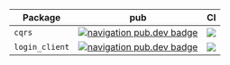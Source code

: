 | Package | pub | CI | 
| - | - | - |
| `cqrs` | [![navigation pub.dev badge][cqrs-pub-badge]][cqrs-pub-badge-link] | [![][cqrs-build-badge]][cqrs-build-badge-link] |
| `login_client` | [![navigation pub.dev badge][login_client-pub-badge]][login_client-pub-badge-link] | ![][build-badge-placeholder] |



[cqrs-pub-badge]: https://img.shields.io/pub/v/cqrs
[cqrs-pub-badge-link]: https://pub.dev/packages/cqrs
[cqrs-build-badge]: https://img.shields.io/github/workflow/status/leancodepl/flutter_corelibrary/cqrs%2520test
[cqrs-build-badge-link]: https://github.com/leancodepl/flutter_corelibrary/actions?query=workflow%3A%22cqrs+test%22
[login_client-pub-badge]: https://img.shields.io/pub/v/login_client
[login_client-pub-badge-link]: https://pub.dev/packages/login_client

[build-badge-placeholder]: https://img.shields.io/badge/build-todo-informational
